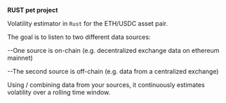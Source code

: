 **RUST pet project**

Volatility estimator in `Rust` for the ETH/USDC asset pair. 

The goal is to listen to two different data sources:

--One source is on-chain (e.g. decentralized exchange data on ethereum mainnet)

--The second source is off-chain (e.g. data from a centralized exchange)

Using / combining data from your sources, it continuously estimates volatility over a rolling time window.
